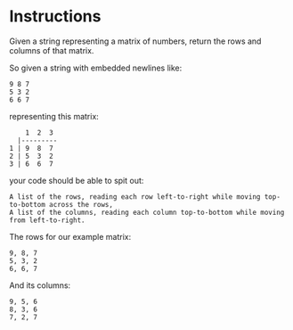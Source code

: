 # Instructions

Given a string representing a matrix of numbers, return the rows and columns of that matrix.

So given a string with embedded newlines like:
```
9 8 7
5 3 2
6 6 7
```
representing this matrix:
```
    1  2  3
  |---------
1 | 9  8  7
2 | 5  3  2
3 | 6  6  7
```

your code should be able to spit out:

    A list of the rows, reading each row left-to-right while moving top-to-bottom across the rows,
    A list of the columns, reading each column top-to-bottom while moving from left-to-right.

The rows for our example matrix:

    9, 8, 7
    5, 3, 2
    6, 6, 7

And its columns:

    9, 5, 6
    8, 3, 6
    7, 2, 7

